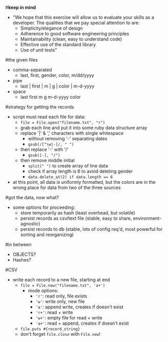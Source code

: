 #**keep in mind**
* "We hope that this exercise will allow us to evaluate your skills as a developer. The qualities that we pay special attention to are:
    * Simplicity/elegance of design
    * Adherence to good software engineering principles
    * Maintainability (clean, easy to understand code)
    * Effective use of the standard library
    * Use of unit tests"

#the given files
* comma-separated
    * last, first, gender, color, m/dd/yyyy
* pipe
    * last | first | m | g | color | m-d-yyyy
* space
    * last first m g m-d-yyyy color

#strategy for getting the records
* script must read each file for data:
    * `file = File.open("filename.txt", "r")`
    * grab each line and put it into some ruby data structure array
    * replace '|' & ',' characters with single whitespace
        * without removing '-' separating dates
        * `gsub(/[^\w|-]/, " ")`
    * then replace '-' with '/'
        * `gsub([-], "/")`
    * then remove middle initial
        * `split(" ")` to create array of line data
        * check if array length is 6 to avoid deleting gender
        * `data.delete_at(2) if data.length == 6`
* at this point, all data is uniformly formatted, but the colors are in the wrong place for data from two of the three sources

#got the data, now what?
* some options for proceeding:
    * store temporarily as hash (least overhead, but volatile)
    * persist records as csv/text file (stable, easy to share, environment-agnostic)
    * persist records to db (stable, lots of config req'd, most powerful for sorting and reorganizing)

#in between
* OBJECTS?
* Hashes?

#CSV
* write each record to a new file, starting at end
    * `file = File.new("filename.txt", 'a+')`
        * mode options:
            * `'r'`: read only, file exists
            * `'w'`: write only, new file
            * `'a'`: append write, creates if doesn't exist
            * `'r+'`: read + write
            * `'w+'`: empty file for read + write
            * `'a+'`: read + append, creates if doesn't exist
    * `file.puts #{record_string}`
    * don't forget `file.close` with `File.new`!
